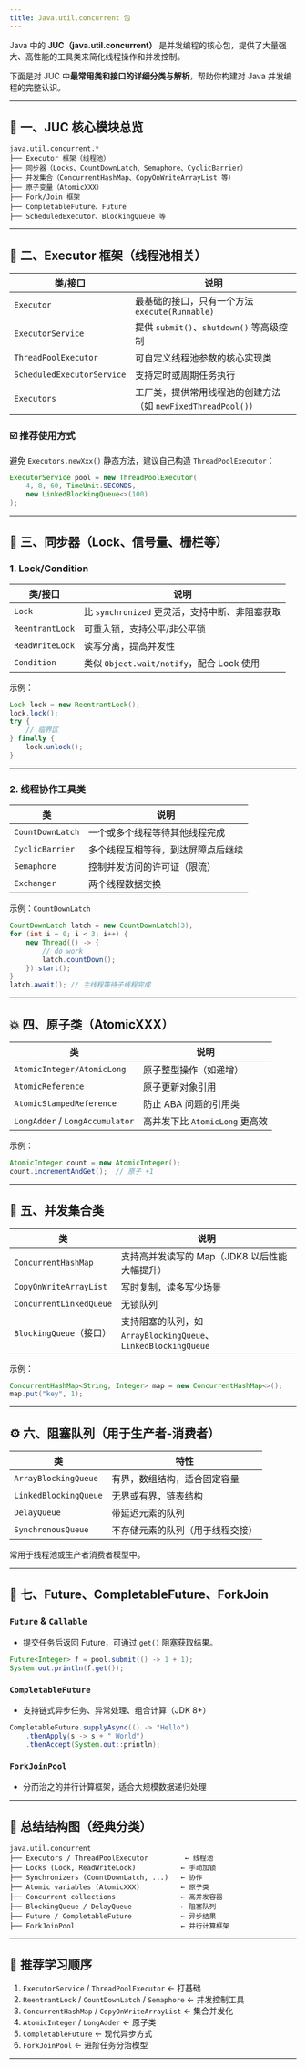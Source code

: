 ```yaml
---
title: Java.util.concurrent 包
---
```


Java 中的 **JUC（java.util.concurrent）** 是并发编程的核心包，提供了大量强大、高性能的工具类来简化线程操作和并发控制。

下面是对 JUC 中**最常用类和接口的详细分类与解析**，帮助你构建对 Java 并发编程的完整认识。

---

## 🌳 一、JUC 核心模块总览

```text
java.util.concurrent.*
├── Executor 框架（线程池）
├── 同步器（Locks、CountDownLatch、Semaphore、CyclicBarrier）
├── 并发集合（ConcurrentHashMap、CopyOnWriteArrayList 等）
├── 原子变量（AtomicXXX）
├── Fork/Join 框架
├── CompletableFuture、Future
├── ScheduledExecutor、BlockingQueue 等
```

---

## 🚀 二、Executor 框架（线程池相关）

| 类/接口                       | 说明                                         |
| -------------------------- | ------------------------------------------ |
| `Executor`                 | 最基础的接口，只有一个方法 `execute(Runnable)`          |
| `ExecutorService`          | 提供 `submit()`、`shutdown()` 等高级控制           |
| `ThreadPoolExecutor`       | 可自定义线程池参数的核心实现类                            |
| `ScheduledExecutorService` | 支持定时或周期任务执行                                |
| `Executors`                | 工厂类，提供常用线程池的创建方法（如 `newFixedThreadPool()`） |

### ☑️ 推荐使用方式

避免 `Executors.newXxx()` 静态方法，建议自己构造 `ThreadPoolExecutor`：

```java
ExecutorService pool = new ThreadPoolExecutor(
    4, 8, 60, TimeUnit.SECONDS,
    new LinkedBlockingQueue<>(100)
);
```

---

## 🧱 三、同步器（Lock、信号量、栅栏等）

### 1. Lock/Condition

| 类/接口            | 说明                                 |
| --------------- | ---------------------------------- |
| `Lock`          | 比 `synchronized` 更灵活，支持中断、非阻塞获取    |
| `ReentrantLock` | 可重入锁，支持公平/非公平锁                     |
| `ReadWriteLock` | 读写分离，提高并发性                         |
| `Condition`     | 类似 `Object.wait/notify`，配合 Lock 使用 |

示例：

```java
Lock lock = new ReentrantLock();
lock.lock();
try {
    // 临界区
} finally {
    lock.unlock();
}
```

---

### 2. 线程协作工具类

| 类                | 说明                |
| ---------------- | ----------------- |
| `CountDownLatch` | 一个或多个线程等待其他线程完成   |
| `CyclicBarrier`  | 多个线程互相等待，到达屏障点后继续 |
| `Semaphore`      | 控制并发访问的许可证（限流）    |
| `Exchanger`      | 两个线程数据交换          |

示例：`CountDownLatch`

```java
CountDownLatch latch = new CountDownLatch(3);
for (int i = 0; i < 3; i++) {
    new Thread(() -> {
        // do work
        latch.countDown();
    }).start();
}
latch.await(); // 主线程等待子线程完成
```

---

## 💥 四、原子类（AtomicXXX）

| 类                               | 说明                     |
| ------------------------------- | ---------------------- |
| `AtomicInteger/AtomicLong`      | 原子整型操作（如递增）            |
| `AtomicReference`               | 原子更新对象引用               |
| `AtomicStampedReference`        | 防止 ABA 问题的引用类          |
| `LongAdder` / `LongAccumulator` | 高并发下比 `AtomicLong` 更高效 |

示例：

```java
AtomicInteger count = new AtomicInteger();
count.incrementAndGet();  // 原子 +1
```

---

## 🔄 五、并发集合类

| 类                       | 说明                                                   |
| ----------------------- | ---------------------------------------------------- |
| `ConcurrentHashMap`     | 支持高并发读写的 Map（JDK8 以后性能大幅提升）                          |
| `CopyOnWriteArrayList`  | 写时复制，读多写少场景                                          |
| `ConcurrentLinkedQueue` | 无锁队列                                                 |
| `BlockingQueue`（接口）     | 支持阻塞的队列，如 `ArrayBlockingQueue`、`LinkedBlockingQueue` |

示例：

```java
ConcurrentHashMap<String, Integer> map = new ConcurrentHashMap<>();
map.put("key", 1);
```

---

## ⚙️ 六、阻塞队列（用于生产者-消费者）

| 类                     | 特性               |
| --------------------- | ---------------- |
| `ArrayBlockingQueue`  | 有界，数组结构，适合固定容量   |
| `LinkedBlockingQueue` | 无界或有界，链表结构       |
| `DelayQueue`          | 带延迟元素的队列         |
| `SynchronousQueue`    | 不存储元素的队列（用于线程交接） |

常用于线程池或生产者消费者模型中。

---

## 🧠 七、Future、CompletableFuture、ForkJoin

### `Future` & `Callable`

* 提交任务后返回 Future，可通过 `get()` 阻塞获取结果。

```java
Future<Integer> f = pool.submit(() -> 1 + 1);
System.out.println(f.get());
```

### `CompletableFuture`

* 支持链式异步任务、异常处理、组合计算（JDK 8+）

```java
CompletableFuture.supplyAsync(() -> "Hello")
    .thenApply(s -> s + " World")
    .thenAccept(System.out::println);
```

### `ForkJoinPool`

* 分而治之的并行计算框架，适合大规模数据递归处理

---

## 📌 总结结构图（经典分类）

```
java.util.concurrent
├── Executors / ThreadPoolExecutor         ← 线程池
├── Locks (Lock, ReadWriteLock)           ← 手动加锁
├── Synchronizers (CountDownLatch, ...)   ← 协作
├── Atomic variables (AtomicXXX)          ← 原子类
├── Concurrent collections                ← 高并发容器
├── BlockingQueue / DelayQueue            ← 阻塞队列
├── Future / CompletableFuture            ← 异步结果
├── ForkJoinPool                          ← 并行计算框架
```

---

## 📘 推荐学习顺序

1. `ExecutorService` / `ThreadPoolExecutor` ← 打基础
2. `ReentrantLock` / `CountDownLatch` / `Semaphore` ← 并发控制工具
3. `ConcurrentHashMap` / `CopyOnWriteArrayList` ← 集合并发化
4. `AtomicInteger` / `LongAdder` ← 原子类
5. `CompletableFuture` ← 现代异步方式
6. `ForkJoinPool` ← 进阶任务分治模型

---